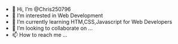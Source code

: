 - 👋 Hi, I’m @Chris250796
- 👀 I’m interested in Web Development
- 🌱 I’m currently learning HTM,CSS,Javascript for Web Developers
- 💞️ I’m looking to collaborate on ...
- 📫 How to reach me ...

<!---
Chris250796/Chris250796 is a ✨ special ✨ repository because its `README.md` (this file) appears on your GitHub profile.
You can click the Preview link to take a look at your changes.
--->
